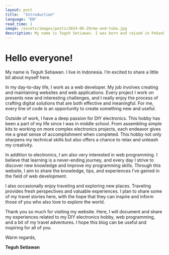 ```yaml
---
layout: post
title:  "Introduction"
language: "EN"
read_time: 1
image: /assets/images/posts/2024-06-29/me-and-toba.jpg
description: My name is Teguh Setiawan. I was born and raised in Pekanbaru, a city known as "Kota Bertuah" I’m excited to share a little bit about myself here.
---
```


# Hello everyone!

My name is Teguh Setiawan. I live in Indonesia. I’m excited to share a little bit about myself here.

In my day-to-day life, I work as a web developer. My job involves creating and maintaining websites and web applications. Every project I work on presents new and interesting challenges, and I really enjoy the process of crafting digital solutions that are both effective and meaningful. For me, every line of code is an opportunity to create something new and useful.

Outside of work, I have a deep passion for DIY electronics. This hobby has been a part of my life since I was in middle school. From assembling simple kits to working on more complex electronics projects, each endeavor gives me a great sense of accomplishment when completed. This hobby not only sharpens my technical skills but also offers a chance to relax and unleash my creativity.

In addition to electronics, I am also very interested in web programming. I believe that learning is a never-ending journey, and every day I strive to discover new knowledge and improve my programming skills. Through this website, I aim to share the knowledge, tips, and experiences I’ve gained in the field of web development.

I also occasionally enjoy traveling and exploring new places. Traveling provides fresh perspectives and valuable experiences. I plan to share some of my travel stories here, with the hope that they can inspire and inform those of you who also love to explore the world.

Thank you so much for visiting my website. Here, I will document and share my experiences related to my DIY electronics hobby, web programming, and a bit of my travel adventures. I hope this blog can be useful and inspiring for all of you.

Warm regards,

**Teguh Setiawan**